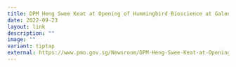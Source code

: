 ```yaml
---
title: DPM Heng Swee Keat at Opening of Hummingbird Bioscience at Galen Building
date: 2022-09-23
layout: link
description: ""
image: ""
variant: tiptap
external: https://www.pmo.gov.sg/Newsroom/DPM-Heng-Swee-Keat-at-Opening-of-Hummingbird-Bioscience-at-Galen-Building
---
```

